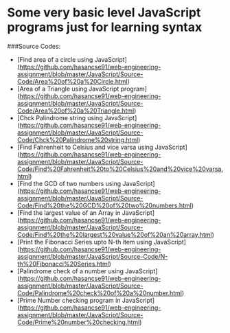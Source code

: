 # Some very basic level JavaScript programs just for learning syntax

###Source Codes:
- [Find area of a circle using JavaScript] (https://github.com/hasancse91/web-engineering-assignment/blob/master/JavaScript/Source-Code/Area%20of%20a%20Circle.html)
- [Area of a Triangle using JavaScript program] (https://github.com/hasancse91/web-engineering-assignment/blob/master/JavaScript/Source-Code/Area%20of%20a%20Triangle.html)
- [Chck Palindrome string using JavaScript] (https://github.com/hasancse91/web-engineering-assignment/blob/master/JavaScript/Source-Code/Chck%20Palindrome%20string.html)
- [Find Fahrenheit to Celsius and vice varsa using JavaScript] (https://github.com/hasancse91/web-engineering-assignment/blob/master/JavaScript/Source-Code/Find%20Fahrenheit%20to%20Celsius%20and%20vice%20varsa.html)
- [Find the GCD of two numbers using JavaScript] (https://github.com/hasancse91/web-engineering-assignment/blob/master/JavaScript/Source-Code/Find%20the%20GCD%20of%20two%20numbers.html)
- [Find the largest value of an Array in JavaScript] (https://github.com/hasancse91/web-engineering-assignment/blob/master/JavaScript/Source-Code/Find%20the%20largest%20value%20of%20an%20array.html)
- [Print the Fibonacci Series upto N-th item using JavaScript] (https://github.com/hasancse91/web-engineering-assignment/blob/master/JavaScript/Source-Code/N-th%20Fibonacci%20Series.html)
- [Palindrome check of a number using JavaScript] (https://github.com/hasancse91/web-engineering-assignment/blob/master/JavaScript/Source-Code/Palindrome%20check%20of%20a%20number.html)
- [Prime Number checking program in JavaScript] (https://github.com/hasancse91/web-engineering-assignment/blob/master/JavaScript/Source-Code/Prime%20number%20checking.html)
